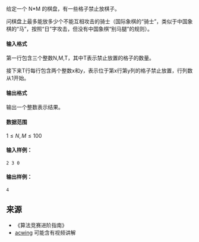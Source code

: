 给定一个 N\*M 的棋盘，有一些格子禁止放棋子。

问棋盘上最多能放多少个不能互相攻击的骑士（国际象棋的“骑士”，类似于中国象棋的“马”，按照“日”字攻击，但没有中国象棋“别马腿”的规则）。

#### 输入格式

第一行包含三个整数N,M,T，其中T表示禁止放置的格子的数量。

接下来T行每行包含两个整数x和y，表示位于第x行第y列的格子禁止放置，行列数从1开始。

#### 输出格式

输出一个整数表示结果。

#### 数据范围

$1 \le N,M \le 100$

#### 输入样例：

```
2 3 0
```

#### 输出样例：

```
4
```

## 来源 
- 《算法竞赛进阶指南》
- [acwing](https://www.acwing.com/problem/content/380/) 可能含有视频讲解